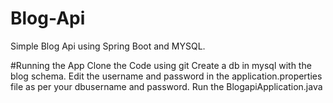 # Blog-Api
Simple Blog Api using Spring Boot and MYSQL.

#Running the App
Clone the Code using git
Create a db in mysql with the blog schema.
Edit the username and password in the application.properties file as per your dbusername and password.
Run the BlogapiApplication.java 
